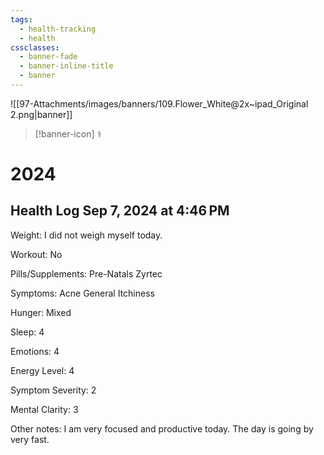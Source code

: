 ```yaml
---
tags:
  - health-tracking
  - health
cssclasses:
  - banner-fade
  - banner-inline-title
  - banner
---
```

![[97-Attachments/images/banners/109.Flower_White@2x~ipad_Original 2.png|banner]]
> [!banner-icon] ⚕️

# 2024
## Health Log Sep 7, 2024 at 4:46 PM

Weight: I did not weigh myself today.

Workout: No

Pills/Supplements: Pre-Natals
Zyrtec

Symptoms: Acne
General Itchiness

Hunger: Mixed

Sleep: 4

Emotions: 4

Energy Level: 4

Symptom Severity: 2

Mental Clarity: 3

Other notes: I am very focused and productive today. The day is going by very fast.